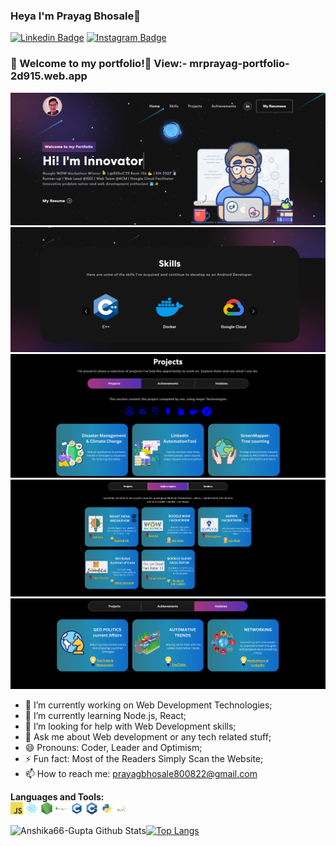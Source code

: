 ### Heya I'm Prayag Bhosale👋  

[![Linkedin Badge](https://img.shields.io/badge/-Mrprayag077-blue?style=flat-square&logo=Linkedin&logoColor=white&link=https://www.linkedin.com/in/prayagbhosale22/)](https://www.linkedin.com/in/prayagbhosale22/) [![Instagram Badge](https://img.shields.io/badge/-@PrayagBhosale-D7008A?style=flat-square&labelColor=D7008A&logo=Instagram&logoColor=white&link=https://www.instagram.com/prayagbhosale_22/)](https://www.instagram.com/prayagbhosale_22/)

<!--
**Mrprayag077/Mrprayag077** is a ✨ _special_ ✨ repository because its `README.md` (this file) appears on your GitHub profile.

# 🌟 Welcome to my portfolio!🌟 <a href="mrprayag-portfolio-2d915.web.app/">view</a>



![1](https://raw.githubusercontent.com/Mrprayag077/Prayag-Portfolio/main/src/assets/img/projects/git/1.png?token=GHSAT0AAAAAACMESFME6EON6E75ODOFKKXYZNY4FSQ)
![2](https://raw.githubusercontent.com/Mrprayag077/Prayag-Portfolio/main/src/assets/img/projects/git/2.png?token=GHSAT0AAAAAACMESFMEVBUFUQKNGLGDCU4GZNY4FTQ)
![3](https://raw.githubusercontent.com/Mrprayag077/Prayag-Portfolio/main/src/assets/img/projects/git/3.png?token=GHSAT0AAAAAACMESFMFCOFNZSJB5OX3BTDEZNY4FUA)
![4](https://raw.githubusercontent.com/Mrprayag077/Prayag-Portfolio/main/src/assets/img/projects/git/4.png?token=GHSAT0AAAAAACMESFME7IV4KKXNGOISZK7AZNY4FVQ)
![5](https://raw.githubusercontent.com/Mrprayag077/Prayag-Portfolio/main/src/assets/img/projects/git/5.png?token=GHSAT0AAAAAACMESFME6UFKE6XZLNV7EBCGZNY4FWA)



Here are some ideas to get you started:

- 🔭 I’m currently working on ...
- 🌱 I’m currently learning ...
- 👯 I’m looking to collaborate on ...
- 🤔 I’m looking for help with ...
- 💬 Ask me about ...
- 📫 How to reach me: ...
- 😄 Pronouns: ...
- ⚡ Fun fact: ...
-->


### 🌟 Welcome to my portfolio!🌟  View:- mrprayag-portfolio-2d915.web.app
<!-- <br>
 <img src="https://media.giphy.com/media/SWoSkN6DxTszqIKEqv/giphy.gif" alt="Coder GIF" width="600" height="500">
</br> -->

![1](./1.png)
![2](./2.png)
![3](./3.png)
![4](./4.png)
![5](./5.png)



- 🔭 I’m currently working on Web Development Technologies;
- 🌱 I’m currently learning Node.js, React;
- 🤔 I’m looking for help with Web Development skills;
- 💬 Ask me about Web development or any tech related stuff;
- 😄 Pronouns: Coder, Leader and Optimism;
- ⚡ Fun fact: Most of the Readers Simply Scan the Website;
- 📫 How to reach me: prayagbhosale800822@gmail.com

**Languages and Tools:**  
<code><img height="20" src="https://raw.githubusercontent.com/github/explore/80688e429a7d4ef2fca1e82350fe8e3517d3494d/topics/javascript/javascript.png"></code>
<code><img height="20" src="https://raw.githubusercontent.com/github/explore/80688e429a7d4ef2fca1e82350fe8e3517d3494d/topics/react/react.png"></code>
<code><img height="20" src="https://raw.githubusercontent.com/github/explore/80688e429a7d4ef2fca1e82350fe8e3517d3494d/topics/nodejs/nodejs.png"></code>
<code><img height="20" src="https://raw.githubusercontent.com/github/explore/80688e429a7d4ef2fca1e82350fe8e3517d3494d/topics/mongodb/mongodb.png"></code>
<code><img height="20" src="https://raw.githubusercontent.com/github/explore/80688e429a7d4ef2fca1e82350fe8e3517d3494d/topics/c/c.png"></code>
<code><img height="20" src="https://raw.githubusercontent.com/github/explore/80688e429a7d4ef2fca1e82350fe8e3517d3494d/topics/cpp/cpp.png"></code>
<code><img height="20" src="https://raw.githubusercontent.com/github/explore/80688e429a7d4ef2fca1e82350fe8e3517d3494d/topics/python/python.png"></code>
<code><img height="20" src="https://raw.githubusercontent.com/github/explore/80688e429a7d4ef2fca1e82350fe8e3517d3494d/topics/mysql/mysql.png"></code>





<img align="left" alt="Anshika66-Gupta Github Stats" src="https://github-readme-stats.vercel.app/api?username=Mrprayag077&show_icons=true&hide_border=true" /> 

[![Top Langs](https://github-readme-stats.vercel.app/api/top-langs/?username=Mrprayag077&layout=compact)](https://github.com/Mrprayag077/github-readme-stats)

